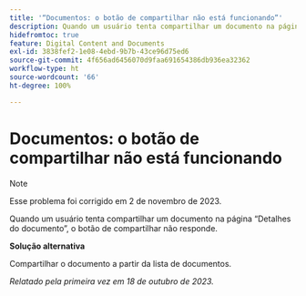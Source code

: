 ```yaml
---
title: '“Documentos: o botão de compartilhar não está funcionando”'
description: Quando um usuário tenta compartilhar um documento na página “Detalhes do documento”, o botão de compartilhar não responde.
hidefromtoc: true
feature: Digital Content and Documents
exl-id: 3838fef2-1e08-4ebd-9b7b-43ce96d75ed6
source-git-commit: 4f656ad6456070d9faa691654386db936ea32362
workflow-type: ht
source-wordcount: '66'
ht-degree: 100%

---
```


# Documentos: o botão de compartilhar não está funcionando

>[!NOTE]
>
>Esse problema foi corrigido em 2 de novembro de 2023.

Quando um usuário tenta compartilhar um documento na página “Detalhes do documento”, o botão de compartilhar não responde.

**Solução alternativa**

Compartilhar o documento a partir da lista de documentos.

_Relatado pela primeira vez em 18 de outubro de 2023._
